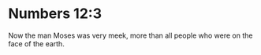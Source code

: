 # Numbers 12:3

Now the man Moses was very meek, more than all people who were on the face of the earth.
